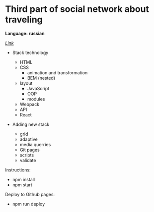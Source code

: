 # **Third part of social network about traveling**


**Language: russian**

*[Link](https://sergey-tsybulkin.github.io/react-mesto-auth/)*

* Stack technology
  + HTML
  + CSS
    + animation and transformation
    + BEM (nested)
  + layout
	+ JavaScript
    + OOP
    + modules
  + Webpack
  + API
  + React

* Adding new stack
	+ grid
	+ adaptive
	+ media querries
	+ Git pages
	+ scripts
  + validate

Instructions:

+ npm install
+ npm start

Deploy to Github pages:

+ npm run deploy
